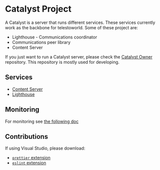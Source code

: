 # Catalyst Project

A Catalyst is a server that runs different services. These services currently work as the backbone for telestoworld. Some of these project are:

- Lighthouse - Communications coordinator
- Communications peer library
- Content Server

If you just want to run a Catalyst server, please check the [Catalyst Owner](https://github.com/telestoworld/catalyst-owner) repository. This repository is mostly used for developing.

## Services

- [Content Server](content)
- [Lighthouse](comms)

## Monitoring

For monitoring see [the following doc](docs/MONITORING.md)

## Contributions

If using Visual Studio, please download:

- [`prettier` extension](https://marketplace.visualstudio.com/items?itemName=esbenp.prettier-vscode)
- [`eslint` extension](https://marketplace.visualstudio.com/items?itemName=dbaeumer.vscode-eslint)

